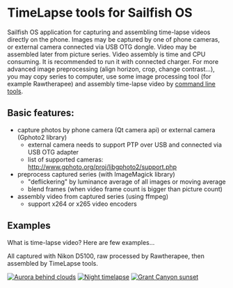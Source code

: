 # TimeLapse tools for Sailfish OS

Sailfish OS application for capturing and assembling time-lapse videos directly on the phone.
Images may be captured by one of phone cameras, or external camera connected via USB OTG
dongle. Video may be assembled later from picture series. Video assembly is time and CPU
consuming. It is recommended to run it with connected charger. For more advanced 
image preprocessing (align horizon, crop, change contrast...), you may copy series 
to computer, use some image processing tool (for example Rawtherapee) and assembly 
time-lapse video by [command line tools](https://github.com/Karry/TimeLapse/).

## Basic features:

- capture photos by phone camera (Qt camera api) or external camera (Gphoto2 library)
  - external camera needs to support PTP over USB and connected via USB OTG adapter
  - list of supported cameras: http://www.gphoto.org/proj/libgphoto2/support.php
- preprocess captured series (with ImageMagick library)
  - "deflickering" by luminance average of all images or moving average
  - blend frames (when video frame count is bigger than picture count)
- assembly video from captured series (using ffmpeg)
  - support x264 or x265 video encoders 

## Examples

What is time-lapse video? Here are few examples...

All captured with Nikon D5100, raw processed by Rawtherapee, then assembled by TimeLapse tools.

[![Aurora behind clouds](https://img.youtube.com/vi/XsykUYhzCsE/0.jpg)](https://www.youtube.com/watch?v=XsykUYhzCsE)
[![Night timelapse](https://img.youtube.com/vi/mv7ci8BZZr8/0.jpg)](https://www.youtube.com/watch?v=mv7ci8BZZr8)
[![Grant Canyon sunset](https://img.youtube.com/vi/ugQ-LHx41fg/0.jpg)](https://www.youtube.com/watch?v=ugQ-LHx41fg)

